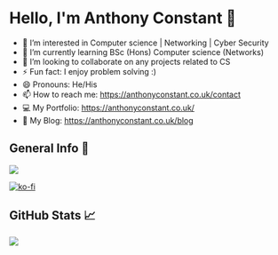 <h1> Hello, I'm Anthony Constant 👋 </h1>



- 👀 I’m interested in Computer science | Networking | Cyber Security
- 🌱 I’m currently learning BSc (Hons) Computer science (Networks)
- 💞️ I’m looking to collaborate on any projects related to CS
- ⚡ Fun fact: I enjoy problem solving :) 
- 😄 Pronouns: He/His
- 📫 How to reach me: https://anthonyconstant.co.uk/contact
- 💻 My Portfolio: https://anthonyconstant.co.uk/
- 🍟 My Blog: https://anthonyconstant.co.uk/blog


<h2>General Info 💬</h2>

![](https://komarev.com/ghpvc/?username=your-github-PlugAC&color=brightgreen)

[![ko-fi](https://ko-fi.com/img/githubbutton_sm.svg)](https://ko-fi.com/W7W144CAO)

<h2>GitHub Stats 📈</h2>
<img src = "https://github-readme-stats.vercel.app/api?username=PlugAC&&show_icons=true&title_color=ffffff&icon_color=bb2acf&text_color=daf7dc&bg_color=151515">
<!-- Please don't remove this: Grab your social icons from https://github.com/carlsednaoui/gitsocial -->

<!-- display the social media buttons in your README -->

